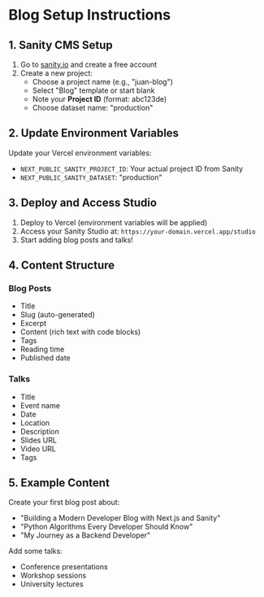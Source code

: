 # Blog Setup Instructions

## 1. Sanity CMS Setup

1. Go to [sanity.io](https://sanity.io) and create a free account
2. Create a new project:
   - Choose a project name (e.g., "juan-blog")
   - Select "Blog" template or start blank
   - Note your **Project ID** (format: abc123de)
   - Choose dataset name: "production"

## 2. Update Environment Variables

Update your Vercel environment variables:
- `NEXT_PUBLIC_SANITY_PROJECT_ID`: Your actual project ID from Sanity
- `NEXT_PUBLIC_SANITY_DATASET`: "production"

## 3. Deploy and Access Studio

1. Deploy to Vercel (environment variables will be applied)
2. Access your Sanity Studio at: `https://your-domain.vercel.app/studio`
3. Start adding blog posts and talks!

## 4. Content Structure

### Blog Posts
- Title
- Slug (auto-generated)
- Excerpt
- Content (rich text with code blocks)
- Tags
- Reading time
- Published date

### Talks
- Title
- Event name
- Date
- Location
- Description
- Slides URL
- Video URL
- Tags

## 5. Example Content

Create your first blog post about:
- "Building a Modern Developer Blog with Next.js and Sanity"
- "Python Algorithms Every Developer Should Know"
- "My Journey as a Backend Developer"

Add some talks:
- Conference presentations
- Workshop sessions
- University lectures
